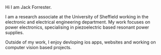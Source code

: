 Hi I am Jack Forrester. 

I am a research associate at the University of Sheffield working in the electronic and electrical engineering department.
My work focuses on power electronics, specialising in piezoelectric based resonant power supplies. 

Outside of my work, I enjoy devloping ios apps, websites and working on computer vision based projects. 

<!---
jackforrester03/jackforrester03 is a ✨ special ✨ repository because its `README.md` (this file) appears on your GitHub profile.
You can click the Preview link to take a look at your changes.
--->
